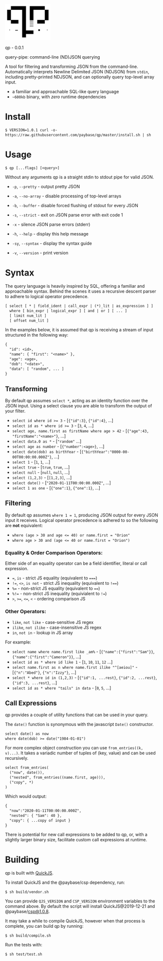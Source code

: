<img alt="qp: query-pipe" src="./logo.svg" width="150"/>

qp - 0.0.1

query-pipe: command-line (ND)JSON querying

A tool for filtering and transforming JSON from the command-line.
Automatically interprets Newline Delimited JSON (NDJSON) from `stdin`,
including pretty-printed NDJSON, and can optionally query top-level array input.

- a familiar and approachable SQL-like query language
- `~600kb` binary, with _zero_ runtime dependencies

# Install

    $ VERSION=1.0.1 curl -o- https://raw.githubusercontent.com/paybase/qp/master/install.sh | sh

# Usage

    $ qp [...flags] [<query>]

Without any arguments qp is a straight stdin to stdout pipe for valid JSON.

- `-p`, `--pretty` - output pretty JSON
- `-a`, `--no-array` - disable processing of top-level arrays
- `-b`, `--buffer` - disable forced flushing of stdout for every JSON
- `-s`, `--strict` - exit on JSON parse error with exit code 1
- `-x` - silence JSON parse errors (stderr)

- `-h`, `--help` - display this help message
- `-sy`, `--syntax` - display the syntax guide
- `-v`, `--version` - print version

# Syntax

The query language is heavily inspired by SQL, offering a
familiar and approachable syntax. Behind the scenes it uses
a recursive descent parser to adhere to logical operator precedence.

    [ select [ * | field_ident | call_expr | (*)_lit | as_expression ] ]
      where [ bin_expr | logical_expr ] [ and | or ] [ ... ]
      [ limit num_lit ]
      [ offset num_lit ]

In the examples below, it is assumed that qp is receiving a stream of input
structured in the following way:

    {
      "id": <id>,
      "name": { "first": "<name>" },
      "age": <age>,
      "dob": "<date>",
      "data": [ "random", ... ]
    }

## Transforming

By default qp assumes `select *`, acting as an identity function over the JSON input.
Using a select clause you are able to transform the output of your filter.

- `select id where id >= 3` - [`{"id":3}`, `{"id":4}`, ...] 
- `select id as * where id >= 3` - [`3`, `4`, ...]
- `select age, name.first as firstName where age > 42` - [`{"age":43, "firstName":"<name>"}`, ...]
- `select data.0 as *` - [`"random"` ...]
- `select age as number` - [`{"number":<age>}`, ...]
- `select date(dob) as birthYear` - [`{"birthYear":"0000-00-00T00:00:00.000Z"}`, ...]
- `select 1` - [`1`, `1`, ...]
- `select true` - [`true`, `true`, ...]
- `select null` - [`null`, `null`, ...]
- `select (1,2,3)` - [`[1,2,3]`, ...]
- `select date()` - [`"2020-01-11T00:00:00.000Z"`, ...]
- `select 1 as one` - [`{"one":1}`, `{"one":1}`, ...]

## Filtering

By default qp assumes `where 1 = 1`, producing JSON output for every JSON input it receives.
Logical operator precedence is adhered to so the following are __not__ equivalent:

- `where (age > 30 and age <= 40) or name.first = "Orion"`
- `where age > 30 and (age <= 40 or name.first = "Orion")`

### Equality & Order Comparison Operators:

Either side of an equality operator can be a field identifier, literal or call expression.

- `=`, `is` - strict JS equality (equivalent to `===`)
- `!=`, `<>`, `is not` - strict JS inequality (equivalent to `!==`)
- `%=` - non-strict JS equality (equivalent to `==`)
- `%!=` - non-strict JS inequality (equivialent to `!=`)
- `>`, `>=`, `<=`, `<` - ordering comparison JS

### Other Operators:

- `like`, `not like` - case-sensitive JS regex
- `ilike`, `not ilike` - case-insensitive JS regex
- `in`, `not in` - lookup in JS array

For example:

- `select name where name.first like _am%` - [`{"name":{"first":"Sam"}}`, `{"name":{"first":"Cameron"}}`, ...]
- `select id as * where id like 1` - [`1`, `10`, `11`, `12` ...]
- `select name.first as n where name.first ilike "^[aeiou]"` - [`{"n":"Abed"}`, `{"n":"Izzy"}`, ...]
- `select * where id in (1,2,3)` - [`{"id":1, ...rest}`, `{"id":2, ...rest}`, `{"id":3, ...rest}`, ...]
- `select id as * where "tails" in data` - [`0`, `5`, ...]

## Call Expressions

qp provides a couple of utility functions that can be used in your query.

The `date()` function is synonymous with the javascript `Date()` constructor.

    select date() as now
    where date(dob) >= date("1984-01-01")

For more complex object construction you can use `from_entries((k, v)...)`. It takes
a variadic number of tuples of (key, value) and can be used recursively.

    select from_entries(
      ("now", date()),
      ("nested", from_entries((name.first, age))),
      ("copy", *)
    )

Which would output:

    {
      "now":"2020-01-11T00:00:00.000Z",
      "nested": { "Sam": 40 },
      "copy": { ...copy of input }
    }

There is potential for new call expressions to be added to qp, or, with a slightly larger
binary size, facilitate custom call expressions at runtime.

# Building

qp is built with [QuickJS](https://bellard.org/quickjs/).

To install QuickJS and the @paybase/csp dependency, run:

    $ sh build/vendor.sh

You can provide `QJS_VERSION` and `CSP_VERSION` environment variables to the command above.
By default the script will install QuickJS@2019-12-21 and @paybase/csp@1.0.8.

It may take a while to compile QuickJS, however when that process is complete, you can
build qp by running:

    $ sh build/compile.sh

Run the tests with:

    $ sh test/test.sh
